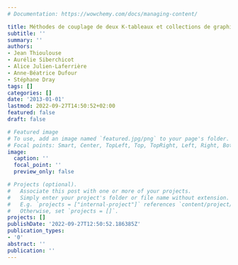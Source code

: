 ```yaml
---
# Documentation: https://wowchemy.com/docs/managing-content/

title: Méthodes de couplage de deux K-tableaux et collections de graphiques
subtitle: ''
summary: ''
authors:
- Jean Thioulouse
- Aurélie Siberchicot
- Alice Julien-Laferrière
- Anne-Béatrice Dufour
- Stéphane Dray
tags: []
categories: []
date: '2013-01-01'
lastmod: 2022-09-27T14:50:52+02:00
featured: false
draft: false

# Featured image
# To use, add an image named `featured.jpg/png` to your page's folder.
# Focal points: Smart, Center, TopLeft, Top, TopRight, Left, Right, BottomLeft, Bottom, BottomRight.
image:
  caption: ''
  focal_point: ''
  preview_only: false

# Projects (optional).
#   Associate this post with one or more of your projects.
#   Simply enter your project's folder or file name without extension.
#   E.g. `projects = ["internal-project"]` references `content/project/deep-learning/index.md`.
#   Otherwise, set `projects = []`.
projects: []
publishDate: '2022-09-27T12:50:52.186385Z'
publication_types:
- '0'
abstract: ''
publication: ''
---
```

